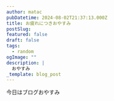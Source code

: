 ```yaml
---
author: matac
pubDatetime: 2024-08-02T21:37:13.000Z
title: お疲れにつきおやすみ
postSlug: 
featured: false
draft: false
tags:
  - random
ogImage: ""
description: |
  おやすみ
_template: blog_post
---
```


今日はブログおやすみ
